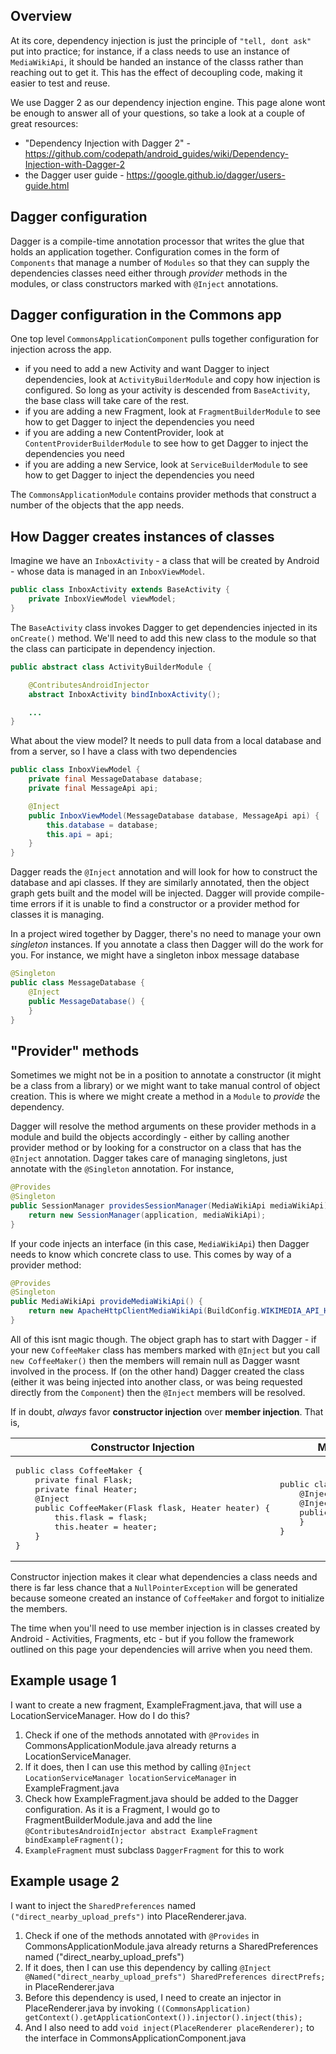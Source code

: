## Overview

At its core, dependency injection is just the principle of `"tell, dont ask"` put into practice; for instance, if a class needs to use an instance of `MediaWikiApi`, it should be handed an instance of the classs rather than reaching out to get it.  This has the effect of decoupling code, making it easier to test and reuse.

We use Dagger 2 as our dependency injection engine.  This page alone wont be enough to answer all of your questions, so take a look at a couple of great resources:

* "Dependency Injection with Dagger 2" - https://github.com/codepath/android_guides/wiki/Dependency-Injection-with-Dagger-2
* the Dagger user guide - https://google.github.io/dagger/users-guide.html

## Dagger configuration 

Dagger is a compile-time annotation processor that writes the glue that holds an application together.  Configuration comes in the form of `Components` that manage a number of `Modules` so that they can supply the dependencies classes need either through *provider* methods in the modules, or class constructors marked with `@Inject` annotations.

## Dagger configuration in the Commons app

One top level `CommonsApplicationComponent` pulls together configuration for injection across the app.

- if you need to add a new Activity and want Dagger to inject dependencies, look at `ActivityBuilderModule` and copy how injection is configured.  So long as your activity is descended from `BaseActivity`, the base class will take care of the rest.
- if you are adding a new Fragment, look at `FragmentBuilderModule` to see how to get Dagger to inject the dependencies you need
- if you are adding a new ContentProvider, look at `ContentProviderBuilderModule` to see how to get Dagger to inject the dependencies you need
- if you are adding a new Service, look at `ServiceBuilderModule` to see how to get Dagger to inject the dependencies you need

The `CommonsApplicationModule` contains provider methods that construct a number of the objects that the app needs.

## How Dagger creates instances of classes

Imagine we have an `InboxActivity` - a class that will be created by Android - whose data is managed in an `InboxViewModel`.

```java
public class InboxActivity extends BaseActivity {
    private InboxViewModel viewModel;
}
```

The `BaseActivity` class invokes Dagger to get dependencies injected in its `onCreate()` method.  We'll need to add this new class to the module so that the class can participate in dependency injection.

```java
public abstract class ActivityBuilderModule {

    @ContributesAndroidInjector
    abstract InboxActivity bindInboxActivity();

    ...
}
```

What about the view model?  It needs to pull data from a local database and from a server, so I have a class with two dependencies

```java
public class InboxViewModel {
    private final MessageDatabase database;
    private final MessageApi api;

    @Inject
    public InboxViewModel(MessageDatabase database, MessageApi api) {
        this.database = database;
        this.api = api;
    }
}
```
Dagger reads the `@Inject` annotation and will look for how to construct the database and api classes.  If they are similarly annotated, then the object graph gets built and the model will be injected.  Dagger will provide compile-time errors if it is unable to find a constructor or a provider method for classes it is managing.

In a project wired together by Dagger, there's no need to manage your own *singleton* instances.  If you annotate a class then Dagger will do the work for you.  For instance, we might have a singleton inbox message database

```java
@Singleton
public class MessageDatabase {
    @Inject
    public MessageDatabase() {
    }
}
```

## "Provider" methods

Sometimes we might not be in a position to annotate a constructor (it might be a class from a library) or we might want to take manual control of object creation.  This is where we might create a method in a `Module` to *provide* the dependency.

Dagger will resolve the method arguments on these provider methods in a module and build the objects accordingly - either by calling another provider method or by looking for a constructor on a class that has the `@Inject` annotation.  Dagger takes care of managing singletons, just annotate with the `@Singleton` annotation.  For instance,

```java
@Provides
@Singleton
public SessionManager providesSessionManager(MediaWikiApi mediaWikiApi) {
    return new SessionManager(application, mediaWikiApi);
}
```

If your code injects an interface (in this case, `MediaWikiApi`) then Dagger needs to know which concrete class to use.  This comes by way of a provider method:

```java
@Provides
@Singleton
public MediaWikiApi provideMediaWikiApi() {
    return new ApacheHttpClientMediaWikiApi(BuildConfig.WIKIMEDIA_API_HOST);
}
```

All of this isnt magic though.  The object graph has to start with Dagger - if your new `CoffeeMaker` class has members marked with `@Inject` but you call `new CoffeeMaker()` then the members will remain null as Dagger wasnt involved in the process.  If (on the other hand) Dagger created the class (either it was being injected into another class, or was being requested directly from the `Component`) then the `@Inject` members will be resolved.

If in doubt, _always_ favor **constructor injection** over **member injection**.  That is, 
<table><thead>
<tr><th>Constructor Injection</th><th>Member Injection</th></tr>
</thead><tbody>
<tr>
<td><pre lang="java">
public class CoffeeMaker {
    private final Flask;
    private final Heater;
    @Inject
    public CoffeeMaker(Flask flask, Heater heater) {
        this.flask = flask;
        this.heater = heater;
    }
}</pre></td><td><pre lang="java">
public class CoffeeMaker {
    @Inject private Flask;
    @Inject private final Heater;
    public CoffeeMaker() {
    }
}</pre></td>
</tr></tbody>
</table>

Constructor injection makes it clear what dependencies a class needs and there is far less chance that a `NullPointerException` will be generated because someone created an instance of `CoffeeMaker` and forgot to initialize the members.

The time when you'll need to use member injection is in classes created by Android - Activities, Fragments, etc - but if you follow the framework outlined on this page your dependencies will arrive when you need them.

## Example usage 1 

I want to create a new fragment, ExampleFragment.java, that will use a LocationServiceManager. How do I do this?

1. Check if one of the methods annotated with `@Provides` in CommonsApplicationModule.java already returns a LocationServiceManager. 
2. If it does, then I can use this method by calling `@Inject LocationServiceManager locationServiceManager` in ExampleFragment.java
3. Check how ExampleFragment.java should be added to the Dagger configuration. As it is a Fragment, I would go to FragmentBuilderModule.java and add the line `@ContributesAndroidInjector abstract ExampleFragment bindExampleFragment();`
4. `ExampleFragment` must subclass `DaggerFragment` for this to work

## Example usage 2

I want to inject the `SharedPreferences` named `("direct_nearby_upload_prefs")` into PlaceRenderer.java.

1. Check if one of the methods annotated with `@Provides` in CommonsApplicationModule.java already returns a SharedPreferences named ("direct_nearby_upload_prefs")
2. If it does, then I can use this dependency by calling `@Inject @Named("direct_nearby_upload_prefs") SharedPreferences directPrefs;` in PlaceRenderer.java
3. Before this dependency is used, I need to create an injector in PlaceRenderer.java by invoking
 `((CommonsApplication) getContext().getApplicationContext()).injector().inject(this);`
4. And I also need to add `void inject(PlaceRenderer placeRenderer);` to the interface in CommonsApplicationComponent.java